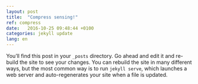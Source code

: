 ```yaml
---
layout: post
title:  "Compress sensing!"
ref: compress
date:   2016-10-25 09:48:44 +0100
categories: jekyll update
lang: en
---
```




You’ll find this post in your `_posts` directory. Go ahead and edit it and re-build the site to see your changes. You can rebuild the site in many different ways, but the most common way is to run `jekyll serve`, which launches a web server and auto-regenerates your site when a file is updated.
